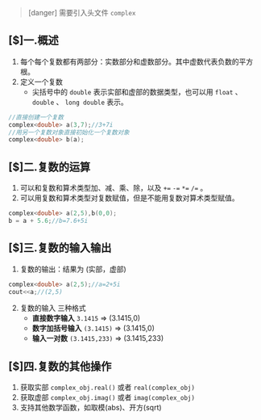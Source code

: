 >[danger] 需要引入头文件 `complex`

## [$]一.概述
1.	每个每个复数都有两部分：实数部分和虚数部分。其中虚数代表负数的平方根。
2.	定义一个复数
	+	尖括号中的 `double` 表示实部和虚部的数据类型，也可以用 `float` 、`double` 、 `long double` 表示。
```c++
//直接创建一个复数
complex<double> a(3,7);//3+7i
//用另一个复数对象直接初始化一个复数对象
complex<double> b(a);
```
## [$]二.复数的运算
1.	可以和复数和算术类型加、减、乘、除，以及 `+=`  `-=`  `*=`  `/=` 。
2.	可以用复数和算术类型对复数赋值，但是不能用复数对算术类型赋值。
```c++
complex<double> a(2,5),b(0,0);
b = a + 5.6;//b=7.6+5i
```

## [$]三.复数的输入输出
1.	复数的输出：结果为 (实部，虚部)
```c++
complex<double> a(2,5);//a=2+5i
cout<<a;//(2,5)
```
2.	复数的输入 三种格式
	+	**直接数字输入** `3.1415` => (3.1415,0)
	+	**数字加括号输入** `(3.1415)` => (3.1415,0)
	+	**输入一对数**  `(3.1415,233)` => (3.1415,233)

## [$]四.复数的其他操作
1.	获取实部 `complex_obj.real()` 或者 `real(complex_obj)`
2. 	获取虚部 `complex_obj.imag()` 或者 `imag(complex_obj)`
3.	支持其他数学函数，如取模(abs)、开方(sqrt)

